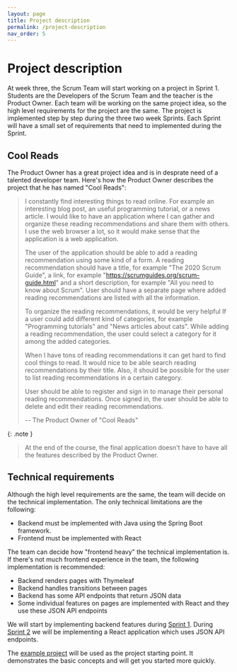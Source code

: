 ```yaml
---
layout: page
title: Project description
permalink: /project-description
nav_order: 5
---
```


# Project description

At week three, the Scrum Team will start working on a project in Sprint 1. Students are the Developers of the Scrum Team and the teacher is the Product Owner. Each team will be working on the same project idea, so the high level requirements for the project are the same. The project is implemented step by step during the three two week Sprints. Each Sprint will have a small set of requirements that need to implemented during the Sprint.

## Cool Reads

The Product Owner has a great project idea and is in desprate need of a talented developer team. Here's how the Product Owner describes the project that he has named "Cool Reads":

> I constantly find interesting things to read online. For example an interesting blog post, an useful programming tutorial, or a news article. I would like to have an application where I can gather and organize these reading recommendations and share them with others. I use the web browser a lot, so it would make sense that the application is a web application.
>
> The user of the application should be able to add a reading recommendation using some kind of a form. A reading recommendation should have a title, for example "The 2020 Scrum Guide", a link, for example "https://scrumguides.org/scrum-guide.html" and a short description, for example "All you need to know about Scrum". User should have a separate page where added reading recommendations are listed with all the information.
>
> To organize the reading recommendations, it would be very helpful If a user could add different kind of categories, for example "Programming tutorials" and "News articles about cats". While adding a reading recommendation, the user could select a category for it among the added categories.
>
> When I have tons of reading recommendations it can get hard to find cool things to read. It would nice to be able search reading recommendations by their title. Also, it should be possible for the user to list reading recommendations in a certain category.
>
> User should be able to register and sign in to manage their personal reading recommendations. Once signed in, the user should be able to delete and edit their reading recommendations.
>
> -- The Product Owner of "Cool Reads"

{: .note }
> At the end of the course, the final application doesn't have to have all the features described by the Product Owner.

## Technical requirements

Although the high level requirements are the same, the team will decide on the technical implementation. The only technical limitations are the following:

- Backend must be implemented with Java using the Spring Boot framework.
- Frontend must be implemented with React

The team can decide how "frontend heavy" the technical implementation is. If there's not much frontend experience in the team, the following implementation is recommended:

- Backend renders pages with Thymeleaf
- Backend handles transitions between pages
- Backend has some API endpoints that return JSON data
- Some individual features on pages are implemented with React and they use these JSON API endpoints

We will start by implementing backend features during [Sprint 1](/sprint-1). During [Sprint 2](/sprint-2) we will be implementing a React application which uses JSON API endpoints. 

The [example project]({{site.example_project_link}}) will be used as the project starting point. It demonstrates the basic concepts and will get you started more quickly.